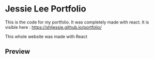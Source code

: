 # Jessie Lee Portfolio


This is the code for my portfolio.
It was completely made with react. 
It is visible here :  https://shljessie.github.io/portfolio/

This whole website was made with React

## Preview 





